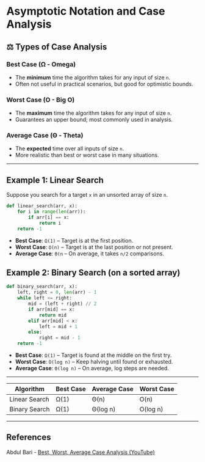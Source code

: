 # Asymptotic Notation and Case Analysis


## ⚖ Types of Case Analysis

###  Best Case (Ω - Omega)

- The **minimum** time the algorithm takes for any input of size `n`.
- Often not useful in practical scenarios, but good for optimistic bounds.

###  Worst Case (O - Big O)

- The **maximum** time the algorithm takes for any input of size `n`.
- Guarantees an upper bound; most commonly used in analysis.

###  Average Case (Θ - Theta)

- The **expected** time over all inputs of size `n`.
- More realistic than best or worst case in many situations.

---

##  Example 1: Linear Search

Suppose you search for a target `x` in an unsorted array of size `n`.

```python
def linear_search(arr, x):
    for i in range(len(arr)):
        if arr[i] == x:
            return i
    return -1
```
- **Best Case**: `Ω(1)` – Target is at the first position.
- **Worst Case**: `O(n)` – Target is at the last position or not present.
- **Average Case**: `Θ(n` – On average, it takes `n/2` comparisons.
## Example 2: Binary Search (on a sorted array)
```python
def binary_search(arr, x):
    left, right = 0, len(arr) - 1
    while left <= right:
        mid = (left + right) // 2
        if arr[mid] == x:
            return mid
        elif arr[mid] < x:
            left = mid + 1
        else:
            right = mid - 1
    return -1
```
- **Best Case**: `Ω(1)` – Target is found at the middle on the first try.
- **Worst Case**: `O(log n)` – Keep halving until found or exhausted.
- **Average Case**: `Θ(log n)` – On average, log steps are needed.
  
---

| Algorithm     | Best Case | Average Case | Worst Case |
| ------------- | --------- | ------------ | ---------- |
| Linear Search | Ω(1)      | Θ(n)         | O(n)       |
| Binary Search | Ω(1)      | Θ(log n)     | O(log n)   |

---
## References
Abdul Bari - [Best, Worst, Average Case Analysis (YouTube)](https://www.youtube.com/watch?v=lj3E24nnPjI&list=PLDN4rrl48XKpZkf03iYFl-O29szjTrs_O&index=16&ab_channel=AbdulBari)
